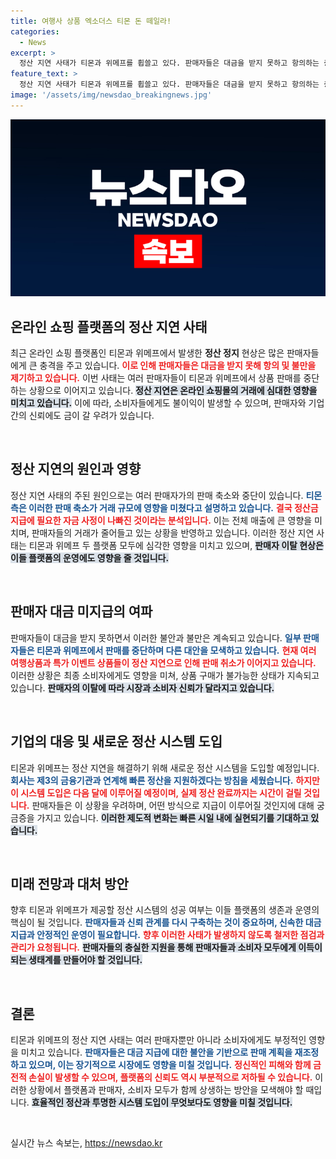 ```yaml
---
title: 여행사 상품 엑소더스 티몬 돈 떼일라!
categories:
  - News
excerpt: >
  정산 지연 사태가 티몬과 위메프를 휩쓸고 있다. 판매자들은 대금을 받지 못하고 항의하는 중, 여행업체는 상품을 철수하며 피해가 심각해지고 있다. 1조원의 거래액에 급급한 두 쇼핑몰은 대규모 이탈에 직면해, 위기 속에 급히 새로운 정산 방안을 마련 중이다.
feature_text: >
  정산 지연 사태가 티몬과 위메프를 휩쓸고 있다. 판매자들은 대금을 받지 못하고 항의하는 중, 여행업체는 상품을 철수하며 피해가 심각해지고 있다. 1조원의 거래액에 급급한 두 쇼핑몰은 대규모 이탈에 직면해, 위기 속에 급히 새로운 정산 방안을 마련 중이다.
image: '/assets/img/newsdao_breakingnews.jpg'
---
```


<p><img src="/assets/img/newsdao_breakingnews.jpg" alt="koreaapp 속보" /></p>

<h2 data-ke-size="size26">온라인 쇼핑 플랫폼의 정산 지연 사태</h2>

<p data-ke-size="size16">최근 온라인 쇼핑 플랫폼인 티몬과 위메프에서 발생한 <b>정산 정지</b> 현상은 많은 판매자들에게 큰 충격을 주고 있습니다. <b><span style="color: #ee2323;">이로 인해 판매자들은 대금을 받지 못해 항의 및 불만을 제기하고 있습니다.</span></b> 이번 사태는 여러 판매자들이 티몬과 위메프에서 상품 판매를 중단하는 상황으로 이어지고 있습니다. <b><span style="background-color: #21538527;">정산 지연은 온라인 쇼핑몰의 거래에 심대한 영향을 미치고 있습니다.</span></b> 이에 따라, 소비자들에게도 불이익이 발생할 수 있으며, 판매자와 기업 간의 신뢰에도 금이 갈 우려가 있습니다.</p>

<p data-ke-size="size16">&nbsp;</p>

<h2 data-ke-size="size26">정산 지연의 원인과 영향</h2>

<p data-ke-size="size16">정산 지연 사태의 주된 원인으로는 여러 판매자가의 판매 축소와 중단이 있습니다. <b><span style="color: #1a5490;">티몬 측은 이러한 판매 축소가 거래 규모에 영향을 미쳤다고 설명하고 있습니다.</span></b> <b><span style="color: #ee2323;">결국 정산금 지급에 필요한 자금 사정이 나빠진 것이라는 분석입니다.</span></b> 이는 전체 매출에 큰 영향을 미치며, 판매자들의 거래가 줄어들고 있는 상황을 반영하고 있습니다. 이러한 정산 지연 사태는 티몬과 위메프 두 플랫폼 모두에 심각한 영향을 미치고 있으며, <b><span style="background-color: #21538527;">판매자 이탈 현상은 이들 플랫폼의 운영에도 영향을 줄 것입니다.</span></b></p>

<p data-ke-size="size16">&nbsp;</p>

<h2 data-ke-size="size26">판매자 대금 미지급의 여파</h2>

<p data-ke-size="size16">판매자들이 대금을 받지 못하면서 이러한 불안과 불만은 계속되고 있습니다. <b><span style="color: #1a5490;">일부 판매자들은 티몬과 위메프에서 판매를 중단하며 다른 대안을 모색하고 있습니다.</span></b> <b><span style="color: #ee2323;">현재 여러 여행상품과 특가 이벤트 상품들이 정산 지연으로 인해 판매 취소가 이어지고 있습니다.</span></b> 이러한 상황은 최종 소비자에게도 영향을 미쳐, 상품 구매가 불가능한 상태가 지속되고 있습니다. <b><span style="background-color: #21538527;">판매자의 이탈에 따라 시장과 소비자 신뢰가 달라지고 있습니다.</span></b></p>

<p data-ke-size="size16">&nbsp;</p>

<h2 data-ke-size="size26">기업의 대응 및 새로운 정산 시스템 도입</h2>

<p data-ke-size="size16">티몬과 위메프는 정산 지연을 해결하기 위해 새로운 정산 시스템을 도입할 예정입니다. <b><span style="color: #1a5490;">회사는 제3의 금융기관과 연계해 빠른 정산을 지원하겠다는 방침을 세웠습니다.</span></b> <b><span style="color: #ee2323;">하지만 이 시스템 도입은 다음 달에 이루어질 예정이며, 실제 정산 완료까지는 시간이 걸릴 것입니다.</span></b> 판매자들은 이 상황을 우려하며, 어떤 방식으로 지급이 이루어질 것인지에 대해 궁금증을 가지고 있습니다. <b><span style="background-color: #21538527;">이러한 제도적 변화는 빠른 시일 내에 실현되기를 기대하고 있습니다.</span></b></p>

<p data-ke-size="size16">&nbsp;</p>

<h2 data-ke-size="size26">미래 전망과 대처 방안</h2>

<p data-ke-size="size16">향후 티몬과 위메프가 제공할 정산 시스템의 성공 여부는 이들 플랫폼의 생존과 운영의 핵심이 될 것입니다. <b><span style="color: #1a5490;">판매자들과 신뢰 관계를 다시 구축하는 것이 중요하며, 신속한 대금 지급과 안정적인 운영이 필요합니다.</span></b> <b><span style="color: #ee2323;">향후 이러한 사태가 발생하지 않도록 철저한 점검과 관리가 요청됩니다.</span></b> <b><span style="background-color: #21538527;">판매자들의 충실한 지원을 통해 판매자들과 소비자 모두에게 이득이 되는 생태계를 만들어야 할 것입니다.</span></b></p>

<p data-ke-size="size16">&nbsp;</p>

<h2 data-ke-size="size26">결론</h2>

<p data-ke-size="size16">티몬과 위메프의 정산 지연 사태는 여러 판매자뿐만 아니라 소비자에게도 부정적인 영향을 미치고 있습니다. <b><span style="color: #1a5490;">판매자들은 대금 지급에 대한 불안을 기반으로 판매 계획을 재조정하고 있으며, 이는 장기적으로 시장에도 영향을 미칠 것입니다.</span></b> <b><span style="color: #ee2323;">정신적인 피해와 함께 금전적 손실이 발생할 수 있으며, 플랫폼의 신뢰도 역시 부분적으로 저하될 수 있습니다.</span></b> 이러한 상황에서 플랫폼과 판매자, 소비자 모두가 함께 상생하는 방안을 모색해야 할 때입니다. <b><span style="background-color: #21538527;">효율적인 정산과 투명한 시스템 도입이 무엇보다도 영향을 미칠 것입니다.</span></b></p>

<p data-ke-size="size16">&nbsp;</p>
실시간 뉴스 속보는, <a href="https://newsdao.kr" rel="dofollow">https://newsdao.kr</a>


